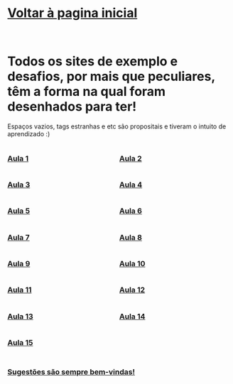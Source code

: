<h1><a href="https://phcastello.github.io">Voltar à pagina inicial</a></h1>
<br>
<h1>Todos os sites de exemplo e desafios, por mais que peculiares, têm a forma na qual foram desenhados para ter!</h1>
<p>Espaços vazios, tags estranhas e etc são propositais e tiveram o intuito de aprendizado :)</p>

<!-- Container para os links -->
<div class="links-container">
  <h3 class="link"><a href="https://phcastello.github.io/CursoBootstrap/Aula1" target="_blank">Aula 1</a></h3>
  <h3 class="link"><a href="https://phcastello.github.io/CursoBootstrap/Aula2" target="_blank">Aula 2</a></h3>
  <h3 class="link"><a href="https://phcastello.github.io/CursoBootstrap/Aula3" target="_blank">Aula 3</a></h3>
  <h3 class="link"><a href="https://phcastello.github.io/CursoBootstrap/Aula4" target="_blank">Aula 4</a></h3>
  <h3 class="link"><a href="https://phcastello.github.io/CursoBootstrap/Aula5" target="_blank">Aula 5</a></h3>
  <h3 class="link"><a href="https://phcastello.github.io/CursoBootstrap/Aula6" target="_blank">Aula 6</a></h3>
  <h3 class="link"><a href="https://phcastello.github.io/CursoBootstrap/Aula7" target="_blank">Aula 7</a></h3>
  <h3 class="link"><a href="https://phcastello.github.io/CursoBootstrap/Aula8" target="_blank">Aula 8</a></h3>
  <h3 class="link"><a href="https://phcastello.github.io/CursoBootstrap/Aula9" target="_blank">Aula 9</a></h3>
  <h3 class="link"><a href="https://phcastello.github.io/CursoBootstrap/Aula10" target="_blank">Aula 10</a></h3>
  <h3 class="link"><a href="https://phcastello.github.io/CursoBootstrap/Aula11" target="_blank">Aula 11</a></h3>
  <h3 class="link"><a href="https://phcastello.github.io/CursoBootstrap/Aula12" target="_blank">Aula 12</a></h3>
  <h3 class="link"><a href="https://phcastello.github.io/CursoBootstrap/Aula13" target="_blank">Aula 13</a></h3>
  <h3 class="link"><a href="https://phcastello.github.io/CursoBootstrap/Aula14" target="_blank">Aula 14</a></h3>
  <h3 class="link"><a href="https://phcastello.github.io/CursoBootstrap/Aula15" target="_blank">Aula 15</a></h3>
</div>

<h2>
  <h3>
    <a href="#" onclick="window.open('https://mail.google.com/mail/?view=cm&fs=1&to=contato.pedrocastello@gmail.com&su=Sugestões%20para%20Pedro%20Castello', '_blank'); return false;">Sugestões são sempre bem-vindas!</a>
  </h3>
</h2>

<!-- CSS para organizar os links em duas colunas -->
<style>
  .links-container {
    display: flex;
    flex-wrap: wrap;
    gap: 0px;
  }

  .links-container h3 {
    flex: 1 1 45%;
    text-align: left;
  }

  h3#link{
    margin-top: 5px;
    margin-bottom: 5px;
  }
  
  
  @media (max-width: 600px) {
    .links-container h3 {
      flex: 1 1 100%;
    }
  }
</style>
